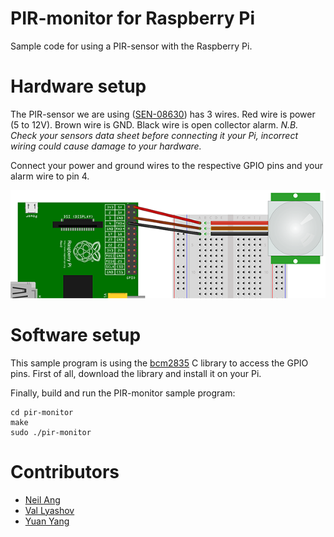 # PIR-monitor for Raspberry Pi

Sample code for using a PIR-sensor with the Raspberry Pi.

# Hardware setup

The PIR-sensor we are using ([SEN-08630](http://littlebirdelectronics.com/products/pir-motion-sensor)) has 3 wires. Red wire is power (5 to 12V). Brown wire is GND. Black wire is open collector alarm. _N.B. Check your sensors data sheet before connecting it your Pi, incorrect wiring could cause damage to your hardware._

Connect your power and ground wires to the respective GPIO pins and your alarm wire to pin 4.

![Hardware setup](pir-setup.png)

# Software setup

This sample program is using the [bcm2835](http://www.airspayce.com/mikem/bcm2835/) C library to access the GPIO pins. First of all, download the library and install it on your Pi.

Finally, build and run the PIR-monitor sample program:

```
cd pir-monitor
make
sudo ./pir-monitor
```


# Contributors

* [Neil Ang](https://github.com/neilang)
* [Val Lyashov](https://github.com/vly)
* [Yuan Yang](https://github.com/AlfredYang1986)
